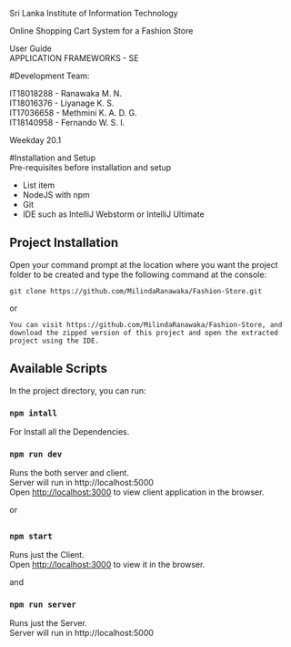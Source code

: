 
Sri Lanka Institute of Information Technology  
  
Online Shopping Cart System for a Fashion Store  
  
User Guide  
  APPLICATION FRAMEWORKS - SE  
  
#Development Team:  
  
IT18018288 - Ranawaka M. N.  
IT18016376 - Liyanage K. S.  
IT17036658 - Methmini K. A. D. G.  
IT18140958 - Fernando W. S. I.  
  
Weekday 20.1

#Installation and Setup  
Pre-requisites before installation and setup  
 
 

 - List item
 - NodeJS with npm
 - Git
 - IDE such as IntelliJ Webstorm or IntelliJ Ultimate  


## Project Installation

Open your command prompt at the location where you want the project folder to be created and type the following command at the console:

```
git clone https://github.com/MilindaRanawaka/Fashion-Store.git
```
or

```
You can visit https://github.com/MilindaRanawaka/Fashion-Store, and download the zipped version of this project and open the extracted project using the IDE.
```

## Available Scripts

  
In the project directory, you can run:  
  
### `npm intall`  
  
For Install all the Dependencies.<br />  
  
### `npm run dev`  
  
Runs the both server and client.<br /> Server will run in http://localhost:5000 <br />  Open [http://localhost:3000](http://localhost:3000) to view client application in the browser.  
  
  or

##
### `npm start`  
  
Runs just the Client.<br />  Open [http://localhost:3000](http://localhost:3000) to view it in the browser.  

  and
### `npm run server`  
  
Runs just the Server.<br />Server will run in http://localhost:5000 <br />
##
